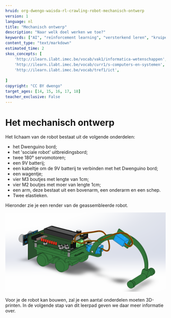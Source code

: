 ```yaml
---
hruid: org-dwengo-waisda-rl-crawling-robot-mechanisch-ontwerp
version: 1
language: nl
title: "Mechanisch ontwerp"
description: "Naar welk doel werken we toe?"
keywords: ["AI", "reïnforcement learning", "versterkend leren", "kruipende robot"]
content_type: "text/markdown"
estimated_time: 2
skos_concepts: [
    'http://ilearn.ilabt.imec.be/vocab/vak1/informatica-wetenschappen', 
    'http://ilearn.ilabt.imec.be/vocab/curr1/s-computers-en-systemen',
    'http://ilearn.ilabt.imec.be/vocab/tref1/ict',

]
copyright: "CC BY dwengo"
target_ages: [14, 15, 16, 17, 18]
teacher_exclusive: False
---
```


# Het mechanisch ontwerp

Het lichaam van de robot bestaat uit de volgende onderdelen:

- het Dwenguino bord;
- het 'sociale robot' uitbreidingsbord;
- twee 180° servomotoren;
- een 9V batterij;
- een kabeltje om de 9V batterij te verbinden met het Dwenguino bord;
- een wagentje;
- vier M3 boutjes met lengte van 1cm;
- vier M2 boutjes met moer van lengte 1cm;
- een arm, deze bestaat uit een bovenarm, een onderarm en een schep.
- Twee elastieken.

Hieronder zie je een render van de geassembleerde robot. 

![Render van de krupende robot.](img/robot_light_1.png)


Voor je de robot kan bouwen, zal je een aantal onderdelen moeten 3D-printen. In de volgende stap van dit leerpad geven we daar meer informatie over.